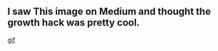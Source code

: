 ## I saw This image on Medium and thought the growth hack was pretty cool. 

[gif](https://cdn-images-1.medium.com/max/800/1*ANJk0GqCw6eYXDc0-MVlNA.gif)
